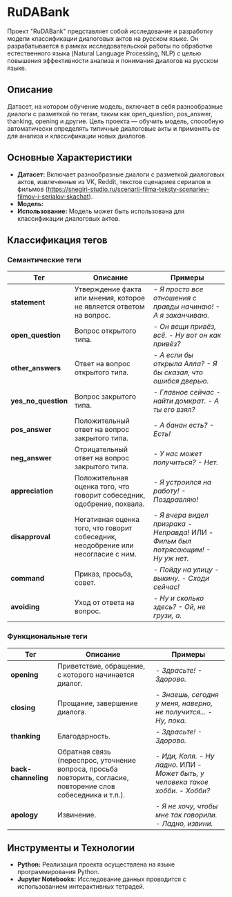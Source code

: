 # RuDABank

Проект "RuDABank" представляет собой исследование и разработку модели классификации диалоговых актов на русском языке. Он разрабатывается в рамках исследовательской работы по обработке естественного языка (Natural Language Processing, NLP) с целью повышения эффективности анализа и понимания диалогов на русском языке.

## Описание

Датасет, на котором обучение модель, включает в себя разнообразные диалоги с разметкой по тегам, таким как open_question, pos_answer, thanking, opening и другие.
Цель проекта — обучить модель, способную автоматически определять типичные диалоговые акты и применять ее для анализа и классификации новых диалогов.

## Основные Характеристики

- **Датасет:** Включает разнообразные диалоги с разметкой диалоговых актов, извлеченные из VK, Reddit, текстов сценариев сериалов и фильмов (https://snegiri-studio.ru/scenarij-filma-teksty-scenariev-filmov-i-serialov-skachat).
- **Модель:** 
- **Использование:** Модель может быть использована для классификации диалоговых актов.

## Классификация тегов

### Семантические теги

| Тег          | Описание                          | Примеры                                 |
|----------------|-----------------------------------|-----------------------------------------|
| **statement** | Утверждение факта или мнения, которое не является ответом на вопрос. | *- Я просто все отношения с правды начинаю! - А я заканчиваю.* |
| **open_question** | Вопрос открытого типа. | *- Он вещи привёз, всё. - Ну вот он как привёз?* |
| **other_answers** | Ответ на вопрос открытого типа. | *- А если бы открыла Алла? - Я бы сказал, что ошибся дверью.* |
| **yes_no_question** | Вопрос закрытого типа. | *- Главное сейчас - найти домкрат. - А ты его взял?* |
| **pos_answer** | Положительный ответ на вопрос закрытого типа. | *- А банан есть? - Есть!* |
| **neg_answer** | Отрицательный ответ на вопрос закрытого типа. | *- У нас может получиться? - Нет.* |
| **appreciation** | Положительная оценка того, что говорит собеседник, одобрение, похвала. | *- Я устроился на работу! - Поздравляю!* |
| **disapproval** | Негативная оценка того, что говорит собеседник, неодобрение или несогласие с ним. | *- Я вчера видел призрака - Неправда!* ИЛИ *- Фильм был потрясающим! - Ну уж нет.* |
| **command** | Приказ, просьба, совет. | *- Пойду на улицу - выкину. - Сходи сейчас!* |
| **avoiding** | Уход от ответа на вопрос. | *- Ну и сколько здесь? - Ой, не грузи, а.* |

### Функциональные теги

| Тег          | Описание                          | Примеры                                 |
|----------------|-----------------------------------|-----------------------------------------|
| **opening** | Приветствие, обращение, с которого начинается диалог. | *- Здрасьте!	- Здорово.* |
| **closing** | Прощание, завершение диалога. | *- Знаешь, сегодня у меня, наверно, не получится...	- Ну, пока.* |
| **thanking** | Благодарность. | *- Здрасьте!	- Здорово.* |
| **back-channeling** | Обратная связь (переспрос, уточнение вопроса, просьба повторить, согласие, повторение слов собеседника и т.п.). | *- Иди, Коля. - Ну ладно.* ИЛИ *- Может быть, у человека такое хобби. - Хобби?* |
| **apology** | Извинение. | *- Я не хочу, чтобы мне так говорили. - Ладно, извини.* |


## Инструменты и Технологии

- **Python:** Реализация проекта осуществлена на языке программирования Python.
- **Jupyter Notebooks:** Исследование данных проводится с использованием интерактивных тетрадей.


